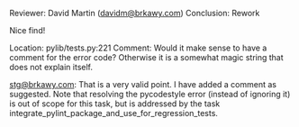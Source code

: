Reviewer: David Martin (davidm@brkawy.com)
Conclusion: Rework

Nice find!

Location: pylib/tests.py:221
Comment: Would it make sense to have a comment for the error code? Otherwise it
         is a somewhat magic string that does not explain itself.

stg@brkawy.com: That is a very valid point.
I have added a comment as suggested.
Note that resolving the pycodestyle error (instead of ignoring it) is out of scope for this task, but is addressed by the task integrate_pylint_package_and_use_for_regression_tests.
